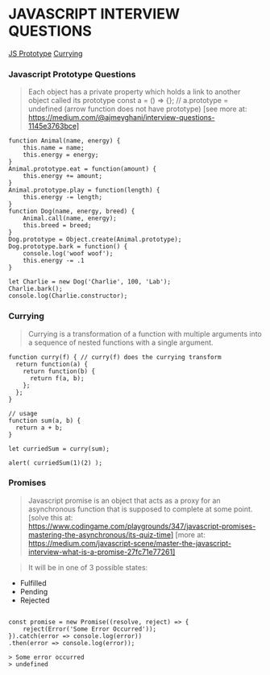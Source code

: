 # JAVASCRIPT INTERVIEW QUESTIONS

[JS Prototype](#Javascript-Prototype-Questions)
[Currying](#Currying)

### Javascript Prototype Questions

> Each object has a private property which holds a link to another object called its prototype
> const a = () => {}; // a.prototype = undefined (arrow function does not have prototype)
> [see more at: https://medium.com/@ajmeyghani/interview-questions-1145e3763bce]

```
function Animal(name, energy) {
    this.name = name;
    this.energy = energy;
}
Animal.prototype.eat = function(amount) {
    this.energy += amount;
}
Animal.prototype.play = function(length) {
    this.energy -= length;
}
function Dog(name, energy, breed) {
    Animal.call(name, energy);
    this.breed = breed;
}
Dog.prototype = Object.create(Animal.prototype);
Dog.prototype.bark = function() {
    console.log('woof woof');
    this.energy -= .1
}

let Charlie = new Dog('Charlie', 100, 'Lab');
Charlie.bark();
console.log(Charlie.constructor);

```

### Currying
> Currying is a transformation of a function with multiple arguments into a sequence of nested functions with a single argument.

```
function curry(f) { // curry(f) does the currying transform
  return function(a) {
    return function(b) {
      return f(a, b);
    };
  };
}

// usage
function sum(a, b) {
  return a + b;
}

let curriedSum = curry(sum);

alert( curriedSum(1)(2) );
```

### Promises
> Javascript promise is an object that acts as a proxy for an asynchronous function that is supposed to complete at some point.
[solve this at: https://www.codingame.com/playgrounds/347/javascript-promises-mastering-the-asynchronous/its-quiz-time]
[more at: https://medium.com/javascript-scene/master-the-javascript-interview-what-is-a-promise-27fc71e77261]

> It will be in one of 3 possible states:
* Fulfilled
* Pending
* Rejected

```

const promise = new Promise((resolve, reject) => {
    reject(Error('Some Error Occurred'));
}).catch(error => console.log(error))
.then(error => console.log(error));

> Some error occurred
> undefined
```




